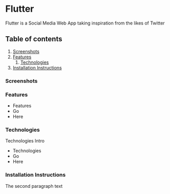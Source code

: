# Flutter
Flutter is a Social Media Web App taking inspiration from the likes of Twitter

## Table of contents
1. [Screenshots](#screenshots)
2. [Features](#features)
    1. [Technologies](#technologies)
3. [Installation Instructions](#installation)

### Screenshots <a name="screenshots"></a>


### Features <a name="features"></a>
* Features
* Go
* Here

### Technologies <a name="technologies"></a>
Technologies Intro
* Technologies
* Go
* Here

### Installation Instructions <a name="installation"></a>
The second paragraph text
